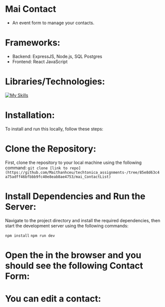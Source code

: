 # Mai Contact 
- An event form to manage your contacts. 

# Frameworks: 
- Backend: ExpressJS, Node.js, SQL Postgres
- Frontend: React JavaScript 

# Libraries/Technologies: 
[![My Skills](https://skillicons.dev/icons?i=js,html,css,react,postgres,nodejs,jest,vite)](https://skillicons.dev)

# Installation: 
To install and run this locally, follow these steps:

# Clone the Repository: 
First, clone the repository to your local machine using the following command: 
`git clone [link to repo](https://github.com/Maithanhceu/techtonica_assignments-/tree/85e8d63c4a75adff46bfbbb9fc40e8eab8ae4753/mai_ContactList)`

# Install Dependencies and Run the Server:
Navigate to the project directory and install the required dependencies, then start the development server using the following commands:

`npm install`
`npm run dev`

# Open the  in the browser and you should see the following Contact Form: 


# You can edit a contact:



